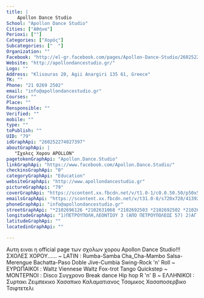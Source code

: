 ```yaml
---
title: |
    Apollon Dance Studio
School: "Apollon Dance Studio"
Cities: ["Αθήνα"]
Perioxi: [""]
Categories: ["Χορός"]
Subcategories: ["  "]
Organization: ""
Facebook: "http://el-gr.facebook.com/pages/Apollon-Dance-Studio/260252274027397"
Website: "http://apollondancestudio.gr/"
Logo: ""
Address: "Klisouras 20, Agii Anargiri 135 61, Greece"
TK: ""
Phone: "21 0269 2502"
email: "info@apollondancestudio.gr"
Courses: ""
Place: ""
Rensponsible: ""
Verified: ""
mobile: ""
type: ""
toPublish: ""
UID: "79"
idGraphApi: "260252274027397"
aboutGraphApi: | 
   "Σχολες Χορου APOLLON"
pagetokenGraphApi: "Apollon.Dance.Studio"
linkGraphApi: "https://www.facebook.com/Apollon.Dance.Studio/"
checkinsGraphApi: "0"
categoryGraphApi: "Education"
websiteGraphApi: "http://www.apollondancestudio.gr"
pictureGraphApi: "79"
coverGraphApi: "https://scontent.xx.fbcdn.net/v/t1.0-1/c0.0.50.50/p50x50/1798675_686206908098596_1715468266_n.jpg?oh=7f4ccb52d8dc5758649a033eb4cb3a3a&amp;oe=5AFF8786"
emailsGraphApi: "https://scontent.xx.fbcdn.net/v/t31.0-8/s720x720/413928_334011696651454_797648229_o.jpg?oh=8cc7c7caf8986c4b36c13030efea1b5a&amp;oe=5B3459E0"
phoneGraphApi: "info@apollondancestudio.gr"
streetGraphApi: "*2102696126 *2102631068 *2102692503 *2102692502 *2102696125 *2102522231 *2102522232 *2102815501 *2102815601"
longitudeGraphApi: "1)ΠΕΤΡΟΥΠΟΛΗ,ΛΕΟΝΤΙΟΥ 3 (ΑΠΟ ΠΕΤΡΟΥΠΟΛΕΩΣ 57) 2)AΓ. ΑΝΑΡΓΥΡΟΙ, ΚΛΕΙΣΟΥΡΑΣ 20, 3)ΙΛΙΟΝ, ΝΑΥΣΙΚΑΣ 118 &amp; ΠΡΕΣΠΑΣ 18 (ΡΑΔΙΟΦΩΝΙΑ)"
latitudeGraphApi: ""
locatedinGraphApi: ""

---
```


Αυτη ειναι η official page των σχολων χορου Apollon Dance Studio!!! ΣΧΟΛΕΣ ΧΟΡΟΥ...... ~ LATIN : Rumba-Samba Cha_Cha-Mambo Salsa-Merengue Bachatta-Paso Doble Jive-Cumbia Swing-Rock &#39;n&#39; Roll ~ ΕΥΡΩΠΑΙΚΟΙ : Waltz Viennese Waltz Fox-trot Tango Quickstep ~ ΜΟΝΤΕΡΝΟΙ : Disco Συγχρονο Break dance Hip hop R &#39;n&#39; B ~ ΕΛΛΗΝΙΚΟΙ : Συρτακι Ζειμπεκικο Χασαπικο Καλαματιανος Τσαμικος Χασαποσερβικο Τσιφτετελι

